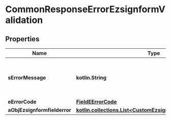 
# CommonResponseErrorEzsignformValidation

## Properties
Name | Type | Description | Notes
------------ | ------------- | ------------- | -------------
**sErrorMessage** | **kotlin.String** | The message giving details about the error | 
**eErrorCode** | [**FieldEErrorCode**](FieldEErrorCode.md) |  | 
**aObjEzsignformfielderror** | [**kotlin.collections.List&lt;CustomEzsignformfielderrorResponse&gt;**](CustomEzsignformfielderrorResponse.md) |  | 



